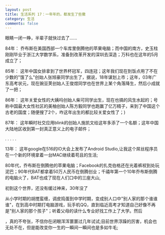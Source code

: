 ```yaml
---
layout: post
title: 生活系列 17：一年年的，都发生了些撒
category: 生活
comments: false
---
```



眼睛一闭一睁，半辈子就快过去了......

84年：
	乔布斯在美国西部一个车库里倒腾他的苹果电脑；而中国的南方，史玉柱刚刚毕业于浙江大学数学系，准备到改革开发的深圳去深造；万科也在这年的5月成立了；

85年：
	这年中国女排拿到了世界杯冠军，四连冠；这年我们现在到饭点用了不在少数的"饿了么"创始人张旭豪同学出生了，据说，18年谋划上市；这年，03年广东高考状元，现在豌豆荚创始人王俊煜同学也在世界上某个角落降生，然后小成就了一把；

86年：
	这年关爱女性的大姨吗创始人柴可同学出生，现在也搞的风生水起的；号称中国最大女性社区的美柚创始人陈方毅同学也跑赢了亿万精子，来到了中国这个古老的国度；随便搜了2个，咋这年出生的都比较关爱女性了；)

87年：
	这年瞬时社交应用blink的创始人施凯文给这年多添了一个名额；这年中国大陆地区收到第一封真正意义上的电子邮件；
	
.
.
.
.
.
	

13年：
	这年google在516的IO大会上发布了Android Studio,让我这个屌丝程序员在一个新的环境拿着一台MAC继续着苟且的生活;

80年代，乔布斯在倒腾他的苹果电脑；Facebook的扎克伯格还在光着裤衩到处玩泥巴；90年代BAT都拿着50万人民币在倒腾创业；千禧年第一个10年乔布斯倒腾的电脑火了，BAT也成了现在人们口中的三座大山,



初到这个世界，还没有缓过神来，30年没了

从小学时期的胡搅蛮缠，调皮捣蛋到中学时期，变成别人口中"别人家的那个谁谁谁"，在到高中时期打电脑游戏，玩手机QQ，直到临近高考才知道自己好像不再是"别人家的那个孩子"；听着父母的读什么专业好找工作上了大学。然后



，真的不夸张，不信你在闭眼浑浑噩噩过几年试试;目前世界浮躁的厉害，机会也无处不在，但是能改变你一生的一瞬间一瞬间也是多如牛毛;




